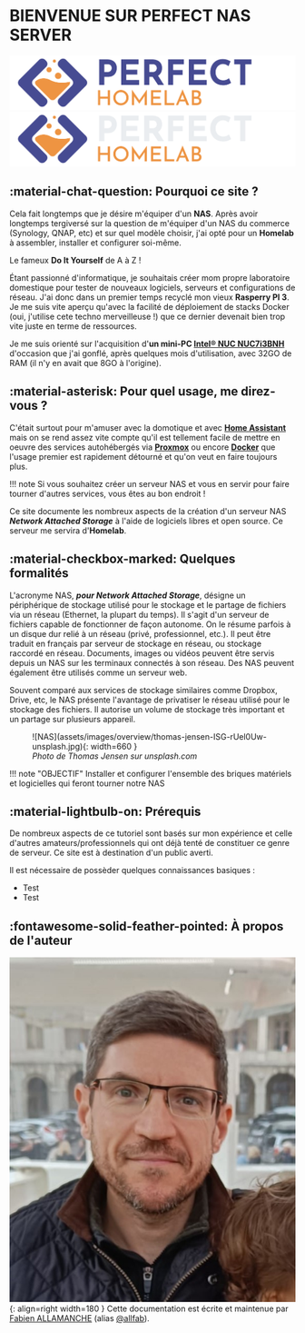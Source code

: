 # **BIENVENUE SUR PERFECT NAS SERVER**
![logo-light](assets/images/overview/logo.png#only-light)
![logo-dark](assets/images/overview/logo-dark.png#only-dark)

## **:material-chat-question: Pourquoi ce site ?**

Cela fait longtemps que je désire m'équiper d'un **NAS**. Après avoir longtemps tergiversé sur la question de m'équiper d'un NAS du commerce (Synology, QNAP, etc) et sur quel modèle choisir, j'ai opté pour un **Homelab** à assembler, installer et configurer soi-même. 

Le fameux **Do It Yourself** de A à Z ! 

Étant passionné d'informatique, je souhaitais créer mom propre laboratoire domestique pour tester de nouveaux logiciels, serveurs et configurations de réseau. J'ai donc dans un premier temps recyclé mon vieux **Rasperry PI 3**. Je me suis vite aperçu qu'avec la facilité de déploiement de stacks Docker (oui, j'utilise cete techno merveilleuse !) que ce dernier devenait bien trop vite juste en terme de ressources.

Je me suis orienté sur l'acquisition d'**un mini-PC [Intel® NUC NUC7i3BNH](https://www.intel.fr/content/www/fr/fr/products/sku/95066/intel-nuc-kit-nuc7i3bnh/specifications.html)** d'occasion que j'ai gonflé, après quelques mois d'utilisation, avec 32GO de RAM (il n'y en avait que 8GO à l'origine).


## **:material-asterisk: Pour quel usage, me direz-vous ?**

C'était surtout pour m'amuser avec la domotique et avec **[Home Assistant](https://www.home-assistant.io/)** mais on se rend assez vite compte qu'il est tellement facile de mettre en oeuvre des services autohébergés via **[Proxmox](https://www.proxmox.com/en/)** ou encore **[Docker](https://www.docker.com/)** que l'usage premier est rapidement détourné et qu'on veut en faire toujours plus.

!!! note
    Si vous souhaitez créer un serveur NAS et vous en servir pour faire tourner d'autres services, vous êtes au bon endroit !

Ce site documente les nombreux aspects de la création d'un serveur NAS ***Network Attached Storage*** à l'aide de logiciels libres et open source. Ce serveur me servira d'**Homelab**.


## **:material-checkbox-marked: Quelques formalités**

L'acronyme NAS, ***pour Network Attached Storage***, désigne un périphérique de stockage utilisé pour le stockage et le partage de fichiers via un réseau (Ethernet, la plupart du temps). Il s'agit d'un serveur de fichiers capable de fonctionner de façon autonome. On le résume parfois à un disque dur relié à un réseau (privé, professionnel, etc.). Il peut être traduit en français par serveur de stockage en réseau, ou stockage raccordé en réseau. Documents, images ou vidéos peuvent être servis depuis un NAS sur les terminaux connectés à son réseau. Des NAS peuvent également être utilisés comme un serveur web.

Souvent comparé aux services de stockage similaires comme Dropbox, Drive, etc, le NAS présente l'avantage de privatiser le réseau utilisé pour le stockage des fichiers. Il autorise un volume de stockage très important et un partage sur plusieurs appareil.

<figure markdown>
  ![NAS](assets/images/overview/thomas-jensen-ISG-rUel0Uw-unsplash.jpg){: width=660 }
  <figcaption><i>Photo de Thomas Jensen sur unsplash.com</i></figcaption>
</figure>


!!! note "OBJECTIF"
    Installer et configurer l'ensemble des briques matériels et logicielles qui feront tourner notre NAS

## **:material-lightbulb-on: Prérequis**

De nombreux aspects de ce tutoriel sont basés sur mon expérience et celle d'autres amateurs/professionnels qui ont déjà tenté de constituer ce genre de serveur. Ce site est à destination d'un public averti.

Il est nécessaire de possèder quelques connaissances basiques :

 - Test
 - Test

## **:fontawesome-solid-feather-pointed: À propos de l'auteur**

![Allfab](assets/images/overview/allfab.jpeg){: align=right width=180 }
Cette documentation est écrite et maintenue par [Fabien ALLAMANCHE](https://www.linkedin.com/in/fabien-allamanche/) (alias [@allfab](https://mapstodon.space/@allfab)). 
